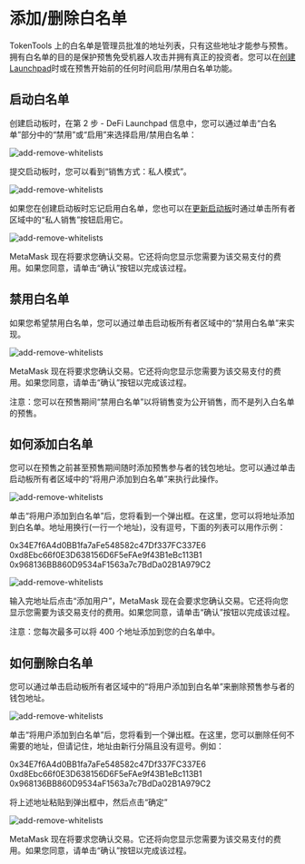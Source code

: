 # 添加/删除白名单

TokenTools 上的白名单是管理员批准的地址列表，只有这些地址才能参与预售。拥有白名单的目的是保护预售免受机器人攻击并拥有真正的投资者。您可以在[创建 Launchpad](https://docs.tokentools.app/launchpads/create-a-launchpad)时或在预售开始前的任何时间启用/禁用白名单功能。



## 启动白名单



创建启动板时，在第 2 步 - DeFi Launchpad 信息中，您可以通过单击“白名单”部分中的“禁用”或“启用”来选择启用/禁用白名单：

![add-remove-whitelists](../.gitbook/assets/launchpad/Snipaste_2022-05-08_14-55-49.png)



提交启动板时，您可以看到“销售方式：私人模式”。

![add-remove-whitelists](../.gitbook/assets/launchpad/Snipaste_2022-05-08_14-56-51.png)



如果您在创建启动板时忘记启用白名单，您也可以在[更新启动板](https://docs.tokentools.app/launchpads/update-a-launchpad)时通过单击所有者区域中的“私人销售”按钮启用它。



![add-remove-whitelists](../.gitbook/assets/launchpad/Snipaste_2022-05-08_14-57-50.png)

MetaMask 现在将要求您确认交易。它还将向您显示您需要为该交易支付的费用。如果您同意，请单击“确认”按钮以完成该过程。



## 禁用白名单

如果您希望禁用白名单，您可以通过单击启动板所有者区域中的“禁用白名单”来实现。

![add-remove-whitelists](../.gitbook/assets/launchpad/Snipaste_2022-05-08_15-03-14.png)

MetaMask 现在将要求您确认交易。它还将向您显示您需要为该交易支付的费用。如果您同意，请单击“确认”按钮以完成该过程。

注意：您可以在预售期间“禁用白名单”以将销售变为公开销售，而不是列入白名单的预售。



## 如何添加白名单

您可以在预售之前甚至预售期间随时添加预售参与者的钱包地址。您可以通过单击启动板所有者区域中的“将用户添加到白名单”来执行此操作。

![add-remove-whitelists](../.gitbook/assets/launchpad/Snipaste_2022-05-08_15-03-41.png)


单击“将用户添加到白名单”后，您将看到一个弹出框。在这里，您可以将地址添加到白名单。地址用换行(一行一个地址)，没有逗号，下面的列表可以用作示例：

0x34E7f6A4d0BB1fa7aFe548582c47Df337FC337E6
0xd8Ebc66f0E3D638156D6F5eFAe9f43B1eBc113B1
0x968136BB860D9534aF1563a7c7BdDa02B1A979C2

![add-remove-whitelists](../.gitbook/assets/launchpad/Snipaste_2022-05-08_15-04-02.png)



输入完地址后点击“添加用户”，MetaMask 现在会要求您确认交易。它还将向您显示您需要为该交易支付的费用。如果您同意，请单击“确认”按钮以完成该过程。

注意：您每次最多可以将 400 个地址添加到您的白名单中。



## 如何删除白名单

您可以通过单击启动板所有者区域中的“将用户添加到白名单”来删除预售参与者的钱包地址。

![add-remove-whitelists](../.gitbook/assets/launchpad/Snipaste_2022-05-08_15-07-20.png)

单击“将用户添加到白名单”后，您将看到一个弹出框。在这里，您可以删除任何不需要的地址，但请记住，地址由新行分隔且没有逗号。例如：

0x34E7f6A4d0BB1fa7aFe548582c47Df337FC337E6
0xd8Ebc66f0E3D638156D6F5eFAe9f43B1eBc113B1
0x968136BB860D9534aF1563a7c7BdDa02B1A979C2

将上述地址粘贴到弹出框中，然后点击“确定”

![add-remove-whitelists](../.gitbook/assets/launchpad/Snipaste_2022-05-08_15-07-30.png)



MetaMask 现在将要求您确认交易。它还将向您显示您需要为该交易支付的费用。如果您同意，请单击“确认”按钮以完成该过程。
